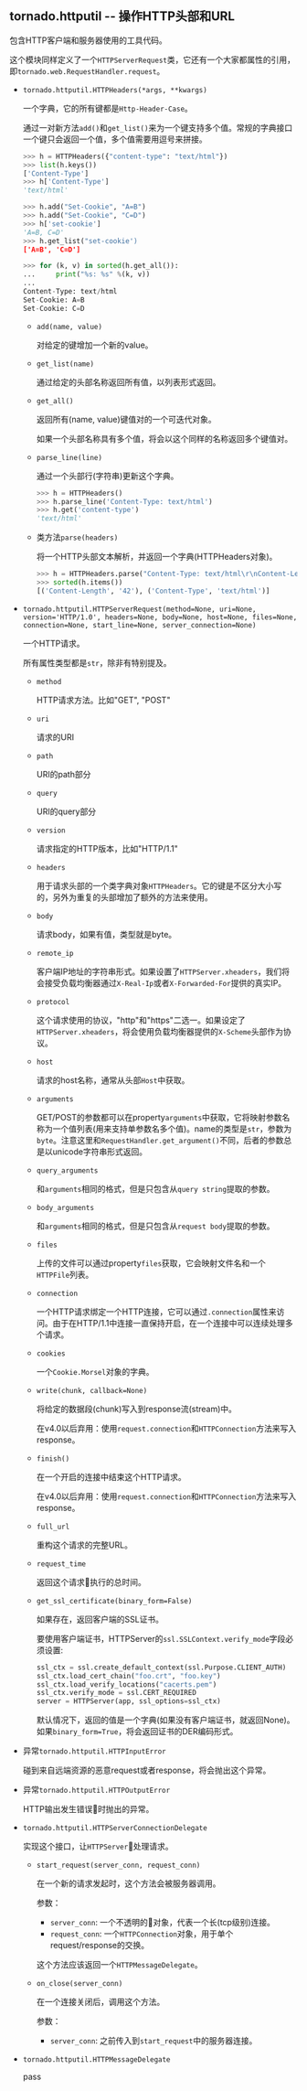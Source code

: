 ## tornado.httputil -- 操作HTTP头部和URL

包含HTTP客户端和服务器使用的工具代码。

这个模块同样定义了一个`HTTPServerRequest`类，它还有一个大家都属性的引用，即`tornado.web.RequestHandler.request`。

- `tornado.httputil.HTTPHeaders(*args, **kwargs)`

    一个字典，它的所有键都是`Http-Header-Case`。

    通过一对新方法`add()`和`get_list()`来为一个键支持多个值。常规的字典接口一个键只会返回一个值，多个值需要用逗号来拼接。

    ```python
    >>> h = HTTPHeaders({"content-type": "text/html"})
    >>> list(h.keys())
    ['Content-Type']
    >>> h['Content-Type']
    'text/html'
    ```

    ```python
    >>> h.add("Set-Cookie", "A=B")
    >>> h.add("Set-Cookie", "C=D")
    >>> h['set-cookie']
    'A=B, C=D'
    >>> h.get_list("set-cookie')
    ['A=B', 'C=D']
    ```

    ```python
    >>> for (k, v) in sorted(h.get_all()):
    ...     print("%s: %s" %(k, v))
    ...     
    Content-Type: text/html
    Set-Cookie: A=B
    Set-Cookie: C=D
    ```

    - `add(name, value)`

        对给定的键增加一个新的value。

    - `get_list(name)`

        通过给定的头部名称返回所有值，以列表形式返回。

    - `get_all()`

        返回所有(name, value)键值对的一个可迭代对象。

        如果一个头部名称具有多个值，将会以这个同样的名称返回多个键值对。

    - `parse_line(line)`

        通过一个头部行(字符串)更新这个字典。

        ```python
        >>> h = HTTPHeaders()
        >>> h.parse_line('Content-Type: text/html')
        >>> h.get('content-type')
        'text/html'
        ```

    - 类方法`parse(headers)`

        将一个HTTP头部文本解析，并返回一个字典(HTTPHeaders对象)。

        ```python
        >>> h = HTTPHeaders.parse("Content-Type: text/html\r\nContent-Length: 42\r\n")
        >>> sorted(h.items())
        [('Content-Length', '42'), ('Content-Type', 'text/html')]
        ```

- `tornado.httputil.HTTPServerRequest(method=None, uri=None, version='HTTP/1.0', headers=None, body=None, host=None, files=None, connection=None, start_line=None, server_connection=None)`

    一个HTTP请求。

    所有属性类型都是`str`，除非有特别提及。

    - `method`

        HTTP请求方法。比如"GET", "POST"

    - `uri`

        请求的URI

    - `path`

        URI的path部分

    - `query`

        URI的query部分

    - `version`

        请求指定的HTTP版本，比如"HTTP/1.1"

    - `headers`

        用于请求头部的一个类字典对象`HTTPHeaders`。它的键是不区分大小写的，另外为重复的头部增加了额外的方法来使用。

    - `body`

        请求body，如果有值，类型就是byte。

    - `remote_ip`

        客户端IP地址的字符串形式。如果设置了`HTTPServer.xheaders`，我们将会接受负载均衡器通过`X-Real-Ip`或者`X-Forwarded-For`提供的真实IP。

    - `protocol`

        这个请求使用的协议，"http"和"https"二选一。如果设定了`HTTPServer.xheaders`，将会使用负载均衡器提供的`X-Scheme`头部作为协议。

    - `host`

        请求的host名称，通常从头部`Host`中获取。

    - `arguments`

        GET/POST的参数都可以在property`arguments`中获取，它将映射参数名称为一个值列表(用来支持单参数名多个值)。name的类型是`str`，参数为`byte`。注意这里和`RequestHandler.get_argument()`不同，后者的参数总是以unicode字符串形式返回。

    - `query_arguments`

        和`arguments`相同的格式，但是只包含从`query string`提取的参数。

    - `body_arguments`

        和`arguments`相同的格式，但是只包含从`request body`提取的参数。

    - `files`

        上传的文件可以通过property`files`获取，它会映射文件名和一个`HTTPFile`列表。

    - `connection`

        一个HTTP请求绑定一个HTTP连接，它可以通过`.connection`属性来访问。由于在HTTP/1.1中连接一直保持开启，在一个连接中可以连续处理多个请求。

    - `cookies`

        一个`Cookie.Morsel`对象的字典。

    - `write(chunk, callback=None)`

        将给定的数据段(chunk)写入到response流(stream)中。

        在v4.0以后弃用：使用`request.connection`和`HTTPConnection`方法来写入response。

    - `finish()`

        在一个开启的连接中结束这个HTTP请求。

        在v4.0以后弃用：使用`request.connection`和`HTTPConnection`方法来写入response。

    - `full_url`

        重构这个请求的完整URL。

    - `request_time`

        返回这个请求执行的总时间。

    - `get_ssl_certificate(binary_form=False)`

        如果存在，返回客户端的SSL证书。

        要使用客户端证书，HTTPServer的`ssl.SSLContext.verify_mode`字段必须设置:

        ```python
        ssl_ctx = ssl.create_default_context(ssl.Purpose.CLIENT_AUTH)
        ssl_ctx.load_cert_chain("foo.crt", "foo.key")
        ssl_ctx.load_verify_locations("cacerts.pem")
        ssl_ctx.verify_mode = ssl.CERT_REQUIRED
        server = HTTPServer(app, ssl_options=ssl_ctx)
        ```

        默认情况下，返回的值是一个字典(如果没有客户端证书，就返回None)。如果`binary_form=True`，将会返回证书的DER编码形式。

- 异常`tornado.httputil.HTTPInputError`

    碰到来自远端资源的恶意request或者response，将会抛出这个异常。

- 异常`tornado.httputil.HTTPOutputError`

    HTTP输出发生错误时抛出的异常。

- `tornado.httputil.HTTPServerConnectionDelegate`

    实现这个接口，让`HTTPServer`处理请求。

    - `start_request(server_conn, request_conn)`

        在一个新的请求发起时，这个方法会被服务器调用。

        参数：

        - `server_conn`: 一个不透明的对象，代表一个长(tcp级别)连接。
        - `request_conn`: 一个`HTTPConnection`对象，用于单个request/response的交换。

        这个方法应该返回一个`HTTPMessageDelegate`。

    - `on_close(server_conn)`

        在一个连接关闭后，调用这个方法。

        参数：

        - `server_conn`: 之前传入到`start_request`中的服务器连接。


- `tornado.httputil.HTTPMessageDelegate`

    pass
        

